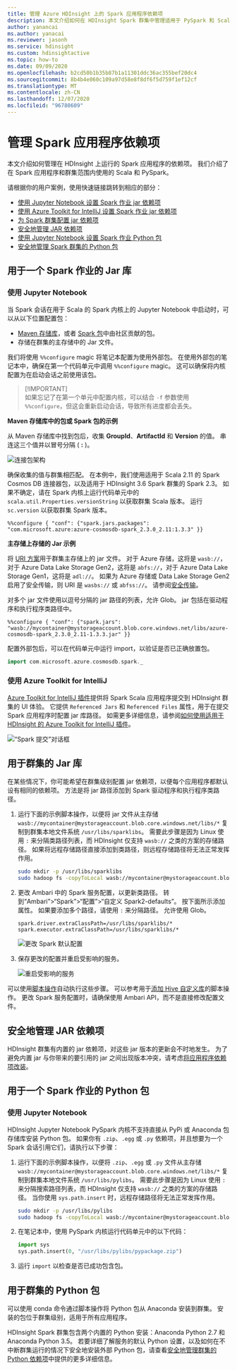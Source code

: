 ```yaml
---
title: 管理 Azure HDInsight 上的 Spark 应用程序依赖项
description: 本文介绍如何在 HDInsight Spark 群集中管理适用于 PySpark 和 Scala 应用程序的 Spark 依赖项。
author: yanancai
ms.author: yanacai
ms.reviewer: jasonh
ms.service: hdinsight
ms.custom: hdinsightactive
ms.topic: how-to
ms.date: 09/09/2020
ms.openlocfilehash: b2cd50b1b35b87b1a11301ddc36ac355bef20dc4
ms.sourcegitcommit: 8b4b4e060c109a97d58e8f8df6f5d759f1ef12cf
ms.translationtype: MT
ms.contentlocale: zh-CN
ms.lasthandoff: 12/07/2020
ms.locfileid: "96780609"
---
```

# <a name="manage-spark-application-dependencies"></a>管理 Spark 应用程序依赖项

本文介绍如何管理在 HDInsight 上运行的 Spark 应用程序的依赖项。 我们介绍了在 Spark 应用程序和群集范围内使用的 Scala 和 PySpark。

请根据你的用户案例，使用快速链接跳转到相应的部分：
* [使用 Jupyter Notebook 设置 Spark 作业 jar 依赖项](#use-jupyter-notebook)
* [使用 Azure Toolkit for IntelliJ 设置 Spark 作业 jar 依赖项](#use-azure-toolkit-for-intellij)
* [为 Spark 群集配置 jar 依赖项](#jar-libs-for-cluster)
* [安全地管理 JAR 依赖项](#safely-manage-jar-dependencies)
* [使用 Jupyter Notebook 设置 Spark 作业 Python 包](#use-jupyter-notebook-1)
* [安全地管理 Spark 群集的 Python 包](#python-packages-for-cluster)

## <a name="jar-libs-for-one-spark-job"></a>用于一个 Spark 作业的 Jar 库
### <a name="use-jupyter-notebook"></a>使用 Jupyter Notebook
当 Spark 会话在用于 Scala 的 Spark 内核上的 Jupyter Notebook 中启动时，可以从以下位置配置包：

* [Maven 存储库](https://search.maven.org/)，或者 [Spark 包](https://spark-packages.org/)中由社区贡献的包。
* 存储在群集的主存储中的 Jar 文件。

我们将使用 `%%configure` magic 将笔记本配置为使用外部包。 在使用外部包的笔记本中，确保在第一个代码单元中调用 `%%configure` magic。 这可以确保将内核配置为在启动会话之前使用该包。

>
>[!IMPORTANT]  
>如果忘记了在第一个单元中配置内核，可以结合 `-f` 参数使用 `%%configure`，但这会重新启动会话，导致所有进度都会丢失。

**Maven 存储库中的包或 Spark 包的示例**

从 Maven 存储库中找到包后，收集 **GroupId**、**ArtifactId** 和 **Version** 的值。 串连这三个值并以冒号分隔 ( **:** )。

   ![连接包架构](./media/apache-spark-manage-dependencies/spark-package-schema.png "连接包架构")

确保收集的值与群集相匹配。 在本例中，我们使用适用于 Scala 2.11 的 Spark Cosmos DB 连接器包，以及适用于 HDInsight 3.6 Spark 群集的 Spark 2.3。 如果不确定，请在 Spark 内核上运行代码单元中的 `scala.util.Properties.versionString` 以获取群集 Scala 版本。 运行 `sc.version` 以获取群集 Spark 版本。

```
%%configure { "conf": {"spark.jars.packages": "com.microsoft.azure:azure-cosmosdb-spark_2.3.0_2.11:1.3.3" }}
```

**主存储上存储的 Jar 示例**

将 [URI 方案](../hdinsight-hadoop-linux-information.md#URI-and-scheme)用于群集主存储上的 jar 文件。 对于 Azure 存储，这将是 `wasb://`，对于 Azure Data Lake Storage Gen2，这将是 `abfs://`，对于 Azure Data Lake Storage Gen1，这将是 `adl://`。 如果为 Azure 存储或 Data Lake Storage Gen2 启用了安全传输，则 URI 是 `wasbs://` 或 `abfss://`。 请参阅[安全传输](../../storage/common/storage-require-secure-transfer.md)。

对多个 jar 文件使用以逗号分隔的 jar 路径的列表，允许 Glob。 jar 包括在驱动程序和执行程序类路径中。

```
%%configure { "conf": {"spark.jars": "wasb://mycontainer@mystorageaccount.blob.core.windows.net/libs/azure-cosmosdb-spark_2.3.0_2.11-1.3.3.jar" }}
```

配置外部包后，可以在代码单元中运行 import，以验证是否已正确放置包。

```scala
import com.microsoft.azure.cosmosdb.spark._
```

### <a name="use-azure-toolkit-for-intellij"></a>使用 Azure Toolkit for IntelliJ
[Azure Toolkit for IntelliJ 插件](./apache-spark-intellij-tool-plugin.md)提供将 Spark Scala 应用程序提交到 HDInsight 群集的 UI 体验。 它提供 `Referenced Jars` 和 `Referenced Files` 属性，用于在提交 Spark 应用程序时配置 jar 库路径。 如需更多详细信息，请参阅[如何使用适用于 HDInsight 的 Azure Toolkit for IntelliJ 插件](./apache-spark-intellij-tool-plugin.md#run-a-spark-scala-application-on-an-hdinsight-spark-cluster)。

![“Spark 提交”对话框](./media/apache-spark-intellij-tool-plugin/hdi-submit-spark-app-02.png)

## <a name="jar-libs-for-cluster"></a>用于群集的 Jar 库
在某些情况下，你可能希望在群集级别配置 jar 依赖项，以便每个应用程序都默认设有相同的依赖项。 方法是将 jar 路径添加到 Spark 驱动程序和执行程序类路径。

1. 运行下面的示例脚本操作，以便将 jar 文件从主存储 `wasb://mycontainer@mystorageaccount.blob.core.windows.net/libs/*` 复制到群集本地文件系统 `/usr/libs/sparklibs`。 需要此步骤是因为 Linux 使用 `:` 来分隔类路径列表，而 HDInsight 仅支持 `wasb://` 之类的方案的存储路径。 如果将远程存储路径直接添加到类路径，则远程存储路径将无法正常发挥作用。

    ```bash
    sudo mkdir -p /usr/libs/sparklibs
    sudo hadoop fs -copyToLocal wasb://mycontainer@mystorageaccount.blob.core.windows.net/libs/*.* /usr/libs/sparklibs
    ```

2. 更改 Ambari 中的 Spark 服务配置，以更新类路径。 转到“Ambari”>“Spark”>“配置”>“自定义 Spark2-defaults”。 按下面所示添加属性。 如果要添加多个路径，请使用 `:` 来分隔路径。 允许使用 Glob。

    ```
    spark.driver.extraClassPath=/usr/libs/sparklibs/*
    spark.executor.extraClassPath=/usr/libs/sparklibs/*
    ```

   ![更改 Spark 默认配置](./media/apache-spark-manage-dependencies/change-spark-default-config.png "更改 Spark 默认配置")

3. 保存更改的配置并重启受影响的服务。

   ![重启受影响的服务](./media/apache-spark-manage-dependencies/restart-impacted-services.png "重启受影响的服务")

可以使用[脚本操作](../hdinsight-hadoop-customize-cluster-linux.md)自动执行这些步骤。 可以参考用于[添加 Hive 自定义库](https://hdiconfigactions.blob.core.windows.net/linuxsetupcustomhivelibsv01/setup-customhivelibs-v01.sh)的脚本操作。 更改 Spark 服务配置时，请确保使用 Ambari API，而不是直接修改配置文件。 

## <a name="safely-manage-jar-dependencies"></a>安全地管理 JAR 依赖项
HDInsight 群集有内置的 jar 依赖项，对这些 jar 版本的更新会不时地发生。 为了避免内置 jar 与你带来的要引用的 jar 之间出现版本冲突，请考虑[将应用程序依赖项改装](./safely-manage-jar-dependency.md)。

## <a name="python-packages-for-one-spark-job"></a>用于一个 Spark 作业的 Python 包
### <a name="use-jupyter-notebook"></a>使用 Jupyter Notebook
HDInsight Jupyter Notebook PySpark 内核不支持直接从 PyPi 或 Anaconda 包存储库安装 Python 包。 如果你有 `.zip`、`.egg` 或 `.py` 依赖项，并且想要为一个 Spark 会话引用它们，请执行以下步骤：

1. 运行下面的示例脚本操作，以便将 `.zip`、`.egg` 或 `.py` 文件从主存储 `wasb://mycontainer@mystorageaccount.blob.core.windows.net/libs/*` 复制到群集本地文件系统 `/usr/libs/pylibs`。 需要此步骤是因为 Linux 使用 `:` 来分隔搜索路径列表，而 HDInsight 仅支持 `wasb://` 之类的方案的存储路径。 当你使用 `sys.path.insert` 时，远程存储路径将无法正常发挥作用。

    ```bash
    sudo mkdir -p /usr/libs/pylibs
    sudo hadoop fs -copyToLocal wasb://mycontainer@mystorageaccount.blob.core.windows.net/libs/*.* /usr/libs/pylibs
    ```

2. 在笔记本中，使用 PySpark 内核运行代码单元中的以下代码：

   ```python
   import sys
   sys.path.insert(0, "/usr/libs/pylibs/pypackage.zip")
   ```

3. 运行 `import` 以检查是否已成功包含包。  

## <a name="python-packages-for-cluster"></a>用于群集的 Python 包
可以使用 conda 命令通过脚本操作将 Python 包从 Anaconda 安装到群集。 安装的包位于群集级别，适用于所有应用程序。 

HDInsight Spark 群集包含两个内置的 Python 安装：Anaconda Python 2.7 和 Anaconda Python 3.5。 若要详细了解服务的默认 Python 设置，以及如何在不中断群集运行的情况下安全地安装外部 Python 包，请查看[安全地管理群集的 Python 依赖项](./apache-spark-python-package-installation.md)中提供的更多详细信息。
